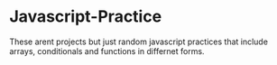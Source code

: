 # Javascript-Practice
These arent projects but just random javascript practices that include arrays, conditionals and functions in differnet forms.
